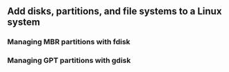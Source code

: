 ## Add disks, partitions, and file systems to a Linux system

### Managing MBR partitions with fdisk

### Managing GPT partitions with gdisk

